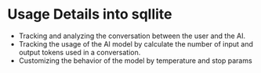 # Usage Details into sqllite
- Tracking and analyzing the conversation between the user and the AI.
- Tracking the usage of the AI model by calculate the number of input and output tokens used in a conversation.
- Customizing the behavior of the model by temperature and stop params


